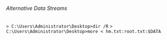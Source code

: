 ###### Alternative Data Streams
`> C:\Users\Administrator\Desktop>dir /R`
`> C:\Users\Administrator\Desktop>more < hm.txt:root.txt:$DATA`
